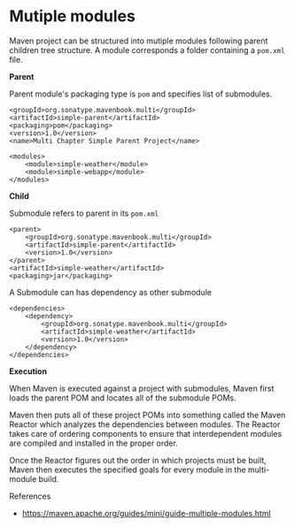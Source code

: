 # Mutiple modules

Maven project can be structured into mutiple modules following parent children tree structure. A module corresponds a folder containing a `pom.xml` file. 

**Parent**

Parent module's packaging type is `pom` and specifies list of submodules.

    <groupId>org.sonatype.mavenbook.multi</groupId>
    <artifactId>simple-parent</artifactId>
    <packaging>pom</packaging>
    <version>1.0</version>
    <name>Multi Chapter Simple Parent Project</name>
    
    <modules>
        <module>simple-weather</module>
        <module>simple-webapp</module>
    </modules>


**Child**

Submodule refers to parent in its `pom.xml`

    <parent>
        <groupId>org.sonatype.mavenbook.multi</groupId>
        <artifactId>simple-parent</artifactId>
        <version>1.0</version>
    </parent>
    <artifactId>simple-weather</artifactId>
    <packaging>jar</packaging>

A Submodule can has dependency as other submodule

    <dependencies>
        <dependency>
            <groupId>org.sonatype.mavenbook.multi</groupId>
            <artifactId>simple-weather</artifactId>
            <version>1.0</version>
        </dependency>
    </dependencies>
    
**Execution**

When Maven is executed against a project with submodules, Maven first loads the parent POM and locates all of the submodule POMs. 

Maven then puts all of these project POMs into something called the Maven Reactor which analyzes the dependencies between modules. The Reactor takes care of ordering components to ensure that interdependent modules are compiled and installed in the proper order.

Once the Reactor figures out the order in which projects must be built, Maven then executes the specified goals for every module in the multi-module build.

References

* https://maven.apache.org/guides/mini/guide-multiple-modules.html
